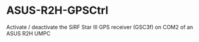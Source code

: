 # ASUS-R2H-GPSCtrl
Activate / deactivate the SiRF Star III GPS receiver (GSC3f) on COM2 of an ASUS R2H UMPC
